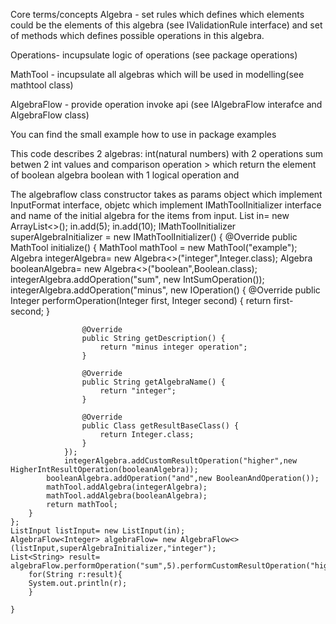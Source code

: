Core terms/concepts
Algebra - set rules which defines which elements could be the elements of this algebra (see IValidationRule interface) and set of methods which defines possible operations in this algebra.

Operations- incupsulate logic of operations (see package operations)

MathTool - incupsulate all algebras which will be used in modelling(see mathtool class)

AlgebraFlow -  provide operation invoke api (see IAlgebraFlow interafce and AlgebraFlow class)

You can find the small example how to use in package examples

This code describes 2 algebras: 
int(natural numbers) with 2 operations sum betwen 2 int values and comparison operation > which return the element of boolean algebra 
boolean with 1 logical operation and 

The algebraflow class constructor takes as params object which implement InputFormat interface, objetc which implement IMathToolInitializer interface and name of the initial algebra for the items from input. 
        List<Integer> in= new ArrayList<>();
        in.add(5);
        in.add(10);
        IMathToolInitializer superAlgebraInitializer = new IMathToolInitializer() {
            @Override
            public MathTool initialize() {
                MathTool mathTool = new MathTool("example");
                Algebra<Integer> integerAlgebra= new Algebra<>("integer",Integer.class);
                Algebra<Boolean> booleanAlgebra= new Algebra<>("boolean",Boolean.class);
                integerAlgebra.addOperation("sum", new IntSumOperation());
                integerAlgebra.addOperation("minus", new IOperation<Integer>() {
                    @Override
                    public Integer performOperation(Integer first, Integer second) {
                        return first-second;
                    }

                    @Override
                    public String getDescription() {
                        return "minus integer operation";
                    }

                    @Override
                    public String getAlgebraName() {
                        return "integer";
                    }

                    @Override
                    public Class getResultBaseClass() {
                        return Integer.class;
                    }
                });
                integerAlgebra.addCustomResultOperation("higher",new HigherIntResultOperation(booleanAlgebra));
            booleanAlgebra.addOperation("and",new BooleanAndOperation());
            mathTool.addAlgebra(integerAlgebra);
            mathTool.addAlgebra(booleanAlgebra);
            return mathTool;
        }
    };
    ListInput listInput= new ListInput(in);
    AlgebraFlow<Integer> algebraFlow= new AlgebraFlow<>(listInput,superAlgebraInitializer,"integer");
    List<String> result= algebraFlow.performOperation("sum",5).performCustomResultOperation("higher",11).performOperation("and",true).collect();
        for(String r:result){
        System.out.println(r);
        }

    }